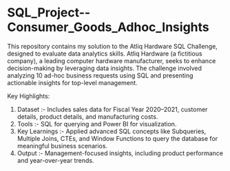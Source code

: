 # SQL_Project--Consumer_Goods_Adhoc_Insights

This repository contains my solution to the Atliq Hardware SQL Challenge, designed to evaluate data analytics skills. Atliq Hardware (a fictitious company), a leading computer hardware manufacturer, seeks to enhance decision-making by leveraging data insights. The challenge involved analyzing 10 ad-hoc business requests using SQL and presenting actionable insights for top-level management.

Key Highlights:

1) Dataset :- Includes sales data for Fiscal Year 2020–2021, customer details, product details, and manufacturing costs.
2) Tools :- SQL for querying and Power BI for visualization.
3) Key Learnings :- Applied advanced SQL concepts like Subqueries, Multiple Joins, CTEs, and Window Functions to query the database for meaningful business scenarios.
4) Output :- Management-focused insights, including product performance and year-over-year trends.

